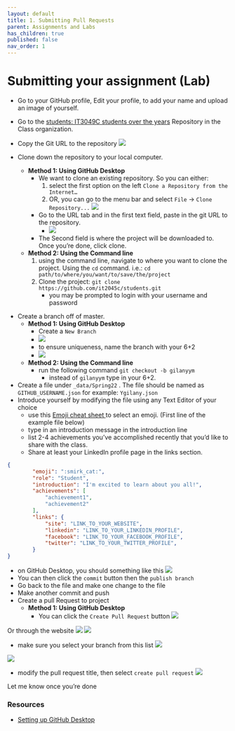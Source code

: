 ```yaml
---
layout: default
title: 1. Submitting Pull Requests
parent: Assignments and Labs
has_children: true
published: false
nav_order: 1
---
```


# Submitting your assignment (Lab)
- Go to your GitHub profile, Edit your profile, to add your name and upload an image of yourself.
- Go to the [students: IT3049C students over the years](https://github.com/IT3049C/students) Repository in the Class organization.
- Copy the Git URL to the repository
![](assets/009E8A57-A207-4050-871B-56D343F1D15A.png)

- Clone down the repository to your local computer.
	- **Method 1: Using GitHub Desktop**
		- We want to clone an existing repository. So you can either:
			1.  select the first option on the left `Clone a Repository from the Internet…`
			2. OR, you can go to the menu bar and select `File` -> `Clone Repository...`  ![](assets/B457AC18-E59E-43E7-B7D1-D889588EE003.png)
		- Go to the URL tab and in the first text field, paste in the git URL to the repository.
			* ![](assets/54B3ACD6-4DF2-4074-AF9F-376D09C2D235.png)
		* The Second field is where the project will be downloaded to. Once you’re done, click clone.
	* **Method 2: Using the Command line**
		1. using the command line, navigate to where you want to clone the project. Using the `cd` command. i.e.: `cd path/to/where/you/want/to/save/the/project`
		2. Clone the project: `git clone https://github.com/it2045c/students.git`
			* you may be prompted to login with your username and password
* Create a branch off of master.
	- **Method 1: Using GitHub Desktop**
		- Create a `New Branch`
		* ![](assets/16663508-E8D5-4B99-A5A3-D018933FB5AE.png)
		* to ensure uniqueness, name the branch with your 6+2
		* ![](assets/1DBDC2BB-A189-44FC-AFB7-6D046B18D490.png)
	* **Method 2: Using the Command line**
		* run the following command `git checkout -b gilanyym`
			* instead of `gilanyym` type in your 6+2.
* Create a file under `_data/Spring22` . The file should be named as `GITHUB_USERNAME.json` for example: `Ygilany.json`
* Introduce yourself by modifying the file using any Text Editor of your choice
	* use this [ Emoji cheat sheet ](https://www.webfx.com/tools/emoji-cheat-sheet/) to select an emoji. (First line of the example file below)
	* type in an introduction message in the introduction line
	* list 2-4 achievements you’ve accomplished recently that you’d like to share with the class.
	* Share at least your LinkedIn profile page in the links section.
```json
{
		"emoji": ":smirk_cat:",
		"role": "Student",
		"introduction": "I'm excited to learn about you all!",
		"achievements": [
			"achievement1",
			"achievement2"
		],
		"links": {
			"site": "LINK_TO_YOUR_WEBSITE",
			"linkedin": "LINK_TO_YOUR_LINKEDIN_PROFILE",
			"facebook": "LINK_TO_YOUR_FACEBOOK_PROFILE",
			"twitter": "LINK_TO_YOUR_TWITTER_PROFILE",
		}
}
```

* on GitHub Desktop, you should something like this
![](assets/36D13659-CFAF-4462-B2D3-31587BF2C01B.png)
* You can then click the `commit` button then the `publish branch`
* Go back to the file and make one change to the file
* Make another commit and push
* Create a pull Request to project
	- **Method 1: Using GitHub Desktop**
		- You can click the `Create Pull Request` button
![](assets/2EBE1A5E-93B4-4E93-96C3-DF4F804F45C9.png)

Or through the website
![](assets/DDFE8A04-67C2-4EB8-A995-DCADE5ED1107.png)
![](assets/19ED574B-55B4-4F42-908E-9DC444297681.png)

* make sure you select your branch from this list
![](assets/4989F0B0-DFB3-43B7-944D-C4B06211658E.png)

![](assets/259BA281-2F9B-49E8-9F9B-95D5D629CF06.png)
* modify the pull request title, then select `create pull request`
![](assets/60D1B51B-C5D4-45C6-B5E8-49A2AF1B3F27.png)

Let me know once you’re done


### Resources
- [Setting up GitHub Desktop](../extras/setting_up_github_desktop.md)
